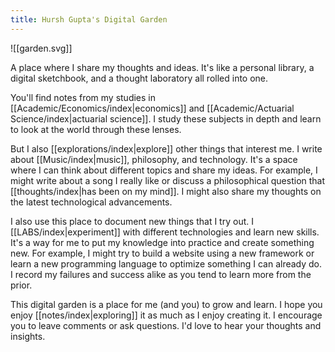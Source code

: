 ```yaml
---
title: Hursh Gupta's Digital Garden
---
```

![[garden.svg]]

A place where I share my thoughts and ideas. It's like a personal library, a digital sketchbook, and a thought laboratory all rolled into one.

You'll find notes from my studies in [[Academic/Economics/index|economics]] and [[Academic/Actuarial Science/index|actuarial science]]. I study these subjects in depth and learn to look at the world through these lenses.

But I also [[explorations/index|explore]] other things that interest me. I write about [[Music/index|music]], philosophy, and technology. It's a space where I can think about different topics and share my ideas. For example, I might write about a song I really like or discuss a philosophical question that [[thoughts/index|has been on my mind]]. I might also share my thoughts on the latest technological advancements.

I also use this place to document new things that I try out. I [[LABS/index|experiment]] with different technologies and learn new skills. It's a way for me to put my knowledge into practice and create something new. For example, I might try to build a website using a new framework or learn a new programming language to optimize something I can already do. I record my failures and success alike as you tend to learn more from the prior.

This digital garden is a place for me (and you) to grow and learn. I hope you enjoy [[notes/index|exploring]] it as much as I enjoy creating it. I encourage you to leave comments or ask questions. I'd love to hear your thoughts and insights.
